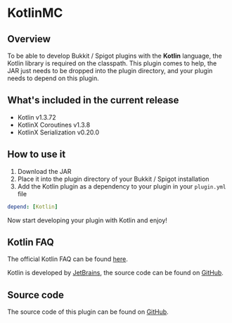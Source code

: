# KotlinMC

## Overview
To be able to develop Bukkit / Spigot plugins with the **Kotlin** language, the Kotlin library is required on the classpath.
This plugin comes to help, the JAR just needs to be dropped into the plugin directory, and your plugin needs to depend on this plugin.

## What's included in the current release

- Kotlin v1.3.72
- KotlinX Coroutines v1.3.8
- KotlinX Serialization v0.20.0

## How to use it

1. Download the JAR
2. Place it into the plugin directory of your Bukkit / Spigot installation
3. Add the Kotlin plugin as a dependency to your plugin in your ``plugin.yml`` file 
```yaml
depend: [Kotlin]
```

Now start developing your plugin with Kotlin and enjoy! 

## Kotlin FAQ

The official Kotlin FAQ can be found [here](https://kotlinlang.org/docs/reference/faq.html).

Kotlin is developed by [JetBrains](http://www.jetbrains.com/), the source code can be found on [GitHub](https://github.com/jetbrains/kotlin).

## Source code

The source code of this plugin can be found on [GitHub](https://github.com/tekgator/KotlinMC).

